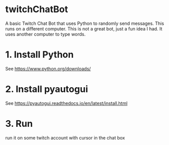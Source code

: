 # twitchChatBot
A basic Twitch Chat Bot that uses Python to randomly send messages. This runs on a different computer. This is not a great bot, just a fun idea I had. It uses another computer to type words.

# 1. Install Python
See 
https://www.python.org/downloads/

# 2. Install pyautogui
See
https://pyautogui.readthedocs.io/en/latest/install.html

# 3. Run
run it on some twitch account with cursor in the chat box

